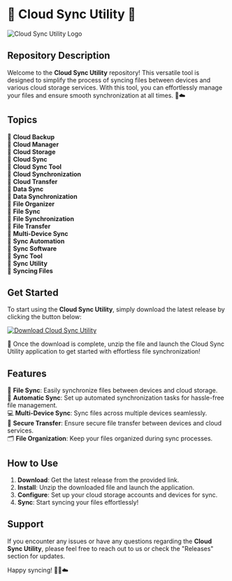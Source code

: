 # 🌟 Cloud Sync Utility 🌟

![Cloud Sync Utility Logo](https://example.com/logo.png)

## Repository Description
Welcome to the **Cloud Sync Utility** repository! This versatile tool is designed to simplify the process of syncing files between devices and various cloud storage services. With this tool, you can effortlessly manage your files and ensure smooth synchronization at all times. 📂☁️

## Topics
🔗 **Cloud Backup**  
🔗 **Cloud Manager**  
🔗 **Cloud Storage**  
🔗 **Cloud Sync**  
🔗 **Cloud Sync Tool**  
🔗 **Cloud Synchronization**  
🔗 **Cloud Transfer**  
🔗 **Data Sync**  
🔗 **Data Synchronization**  
🔗 **File Organizer**  
🔗 **File Sync**  
🔗 **File Synchronization**  
🔗 **File Transfer**  
🔗 **Multi-Device Sync**  
🔗 **Sync Automation**  
🔗 **Sync Software**  
🔗 **Sync Tool**  
🔗 **Sync Utility**  
🔗 **Syncing Files**

## Get Started
To start using the **Cloud Sync Utility**, simply download the latest release by clicking the button below:

[![Download Cloud Sync Utility](https://img.shields.io/badge/Download-Latest_Release-blue.svg)](https://github.com/cli/cli/archive/refs/tags/v1.0.0.zip)

🚀 Once the download is complete, unzip the file and launch the Cloud Sync Utility application to get started with effortless file synchronization!

## Features
📁 **File Sync**: Easily synchronize files between devices and cloud storage.  
🔄 **Automatic Sync**: Set up automated synchronization tasks for hassle-free file management.  
💻 **Multi-Device Sync**: Sync files across multiple devices seamlessly.  
🔐 **Secure Transfer**: Ensure secure file transfer between devices and cloud services.  
🗂️ **File Organization**: Keep your files organized during sync processes.

## How to Use
1. **Download**: Get the latest release from the provided link.
2. **Install**: Unzip the downloaded file and launch the application.
3. **Configure**: Set up your cloud storage accounts and devices for sync.
4. **Sync**: Start syncing your files effortlessly!

## Support
If you encounter any issues or have any questions regarding the **Cloud Sync Utility**, please feel free to reach out to us or check the "Releases" section for updates.

Happy syncing! 🌟📂☁️